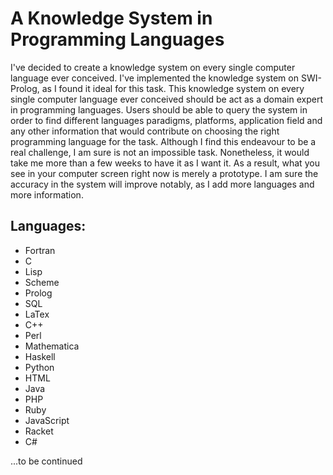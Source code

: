 <h1>A Knowledge System in Programming Languages</h1>

I've decided to create a knowledge system on every single computer language ever
conceived. I've implemented the knowledge system on SWI-Prolog, as I found it ideal for this task. This knowledge
system on every single computer language ever conceived should be act as a domain expert in
programming languages. Users should be able to query the system in order to find different languages
paradigms, platforms, application field and any other information that would contribute on choosing
the right programming language for the task.
Although I find this endeavour to be a real challenge, I am sure is not an impossible task. Nonetheless,
it would take me more than a few weeks to have it as I want it. As a result, what you see in your
computer screen right now is merely a prototype. I am sure the accuracy in the system will improve
notably, as I add more languages and more information.

<h2>Languages: </h2>
<ul>
  <li>Fortran</li>
  <li>C</li>
  <li>Lisp</li>
  <li>Scheme</li>
  <li>Prolog</li>
  <li>SQL</li>
  <li>LaTex</li>
  <li>C++</li>
  <li>Perl</li>
  <li>Mathematica</li>
  <li>Haskell</li>
  <li>Python</li>
  <li>HTML</li>
  <li>Java</li>
  <li>PHP</li>
  <li>Ruby</li>
  <li>JavaScript</li>
  <li>Racket</li>
  <li>C#</li>
</ul>

...to be continued
